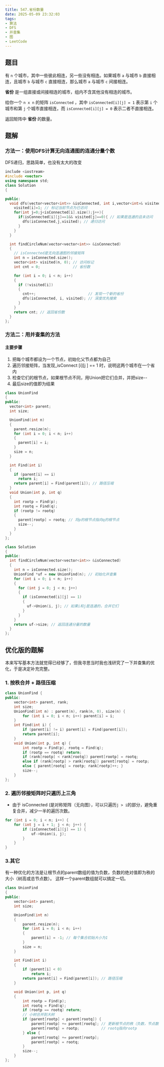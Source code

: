 ```yaml
---
title: 547.省份数量
date: 2025-05-09 23:32:03
tags:
- 算法
- DFS
- 并查集
- 图
- LeetCode
---
```

## 题目
有 `n` 个城市，其中一些彼此相连，另一些没有相连。如果城市 `a` 与城市 `b` 直接相连，且城市 `b` 与城市 `c` 直接相连，那么城市 `a` 与城市 `c` 间接相连。

**省份** 是一组直接或间接相连的城市，组内不含其他没有相连的城市。

给你一个 `n x n` 的矩阵 `isConnected` ，其中 `isConnected[i][j] = 1` 表示第 `i` 个城市和第 `j` 个城市直接相连，而 `isConnected[i][j] = 0` 表示二者不直接相连。

返回矩阵中 **省份** 的数量。

## 题解
### 方法一：使用DFS计算无向连通图的连通分量个数

DFS递归，思路简单，也没有太大的改变

```cpp
include <iostream>
#include <vector>
using namespace std;
class Solution
{

public:
  void dfs(vector<vector<int>> &isConnected, int i,vector<int>& visited){
    visited[i]=1; // 标记当前节点为已访问
    for(int j=0;j<isConnected[i].size();j++){
      if(isConnected[i][j]==1&& visited[j]==0){ // 如果是连通的且未访问
        dfs(isConnected,j,visited); // 递归访问
      }
    }
  }

  int findCircleNum(vector<vector<int>> &isConnected)
  {
    // isConnected是无向连通图的邻接矩阵
    int n = isConnected.size();
    vector<int> visited(n, 0); // 访问标记
    int cnt = 0;               // 省份数

    for (int i = 0; i < n; i++)
    {
      if (!visited[i])
      {
        cnt++;                        // 发现一个新的省份
        dfs(isConnected, i, visited); // 深度优先搜索
      }
    }
    return cnt; // 返回省份数
  }
};
```


### 方法二：用并查集的方法
#### 主要步骤
1. 把每个城市都设为一个节点，初始化父节点都为自己
2. 遍历邻接矩阵，当发现_isConnect \[i][j ] == 1 时，说明这两个城市在一个省内
3. 检查它们的根节点，如果根节点不同，用Union把它们合并，并把size--
4. 最后size的值即为结果


```cpp
class UnionFind
{
public:
  vector<int> parent;
  int size;

  UnionFind(int n)
  {
    parent.resize(n);
    for (int i = 0; i < n; i++)
    {
      parent[i] = i;
    }
    size = n;
  }

  int Find(int i)
  {
    if (parent[i] == i)
      return i;
    return parent[i] = Find(parent[i]); // 路径压缩
  }
  void Union(int p, int q)
  {
    int rootp = Find(p);
    int rootq = Find(q);
    if (rootp != rootq)
    {
      parent[rootp] = rootq; // 将p的根节点指向q的根节点
      size--;
    }
  }
};

class Solution
{
public:
  int findCircleNum(vector<vector<int>> &isConnected)
  {
    int n = isConnected.size();
    UnionFind *uf = new UnionFind(n); // 初始化并查集
    for (int i = 0; i < n; i++)
    {
      for (int j = 0; j < n; j++)
      {
        if (isConnected[i][j] == 1)
        {
          uf->Union(i, j); // 如果i和j是连通的，合并它们
        }
      }
    }
    return uf->size; // 返回连通分量的数量
  }
};
```

## 优化版的题解

本来写写基本方法就觉得已经够了，但我寻思当时我也浅研究了一下并查集的优化，于是决定补充完整。

### 1. 按秩合并 + 路径压缩
```cpp
class UnionFind {
public:
    vector<int> parent, rank;
    int size;
    UnionFind(int n) : parent(n), rank(n, 0), size(n) {
        for (int i = 0; i < n; i++) parent[i] = i;
    }
    int Find(int i) {
        if (parent[i] != i) parent[i] = Find(parent[i]);
        return parent[i];
    }
    void Union(int p, int q) {
        int rootp = Find(p), rootq = Find(q);
        if (rootp == rootq) return;
        if (rank[rootp] < rank[rootq]) parent[rootp] = rootq;
        else if (rank[rootp] > rank[rootq]) parent[rootq] = rootp;
        else { parent[rootq] = rootp; rank[rootp]++; }
        size--;
    }
};
```


### 2. 遍历邻接矩阵时只遍历上三角

- 由于 isConnected (是对称矩阵（无向图），可以只遍历`j > i`的部分，避免重复合并，减少一半的遍历次数。

```cpp
for (int i = 0; i < n; i++) {
    for (int j = i + 1; j < n; j++) {
        if (isConnected[i][j] == 1) {
            uf->Union(i, j);
        }
    }
}
```

### 3.其它

有一种优化的方法是让根节点的parent数组的值为负数，负数的绝对值即为秩的大小（树高或总节点数）。
这样一个parent数组就可以搞定一切。

```cpp
class UnionFind
{
public:
    vector<int> parent;
    int size;

    UnionFind(int n)
    {
        parent.resize(n);
        for (int i = 0; i < n; i++)
        {
            parent[i] = -1; // 每个集合初始大小为1
        }
        size = n;
    }

    int Find(int i)
    {
        if (parent[i] < 0)
            return i;
        return parent[i] = Find(parent[i]); // 路径压缩
    }

    void Union(int p, int q)
    {
        int rootp = Find(p);
        int rootq = Find(q);
        if (rootp == rootq) return;
        // 小树合并到大树
        if (parent[rootp] < parent[rootq]) {
            parent[rootp] += parent[rootq]; // 更新根节点的秩（负数，节点数相加）
            parent[rootq] = rootp;          // rootq指向rootp
        } else {
            parent[rootq] += parent[rootp];
            parent[rootp] = rootq;
        }
        size--;
    }
};
```

